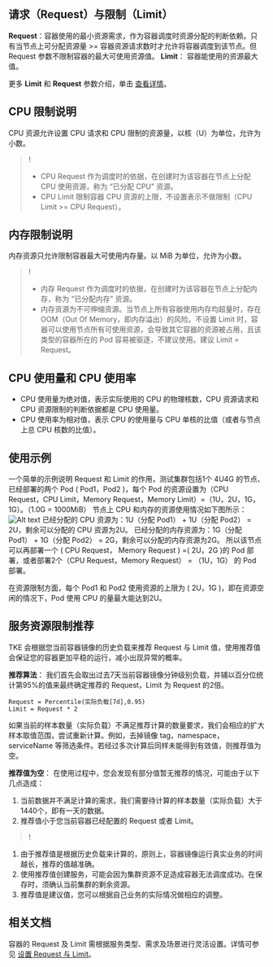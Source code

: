 ## 请求（Request）与限制（Limit）

**Request**：容器使用的最小资源需求，作为容器调度时资源分配的判断依赖。只有当节点上可分配资源量 >= 容器资源请求数时才允许将容器调度到该节点。但 Request 参数不限制容器的最大可使用资源值。
**Limit**： 容器能使用的资源最大值。

更多 **Limit** 和 **Request** 参数介绍，单击 [查看详情](https://kubernetes.io/docs/concepts/configuration/manage-compute-resources-container/)。

## CPU 限制说明
CPU 资源允许设置 CPU 请求和 CPU 限制的资源量，以核（U）为单位，允许为小数。
>!
> - CPU Request 作为调度时的依据，在创建时为该容器在节点上分配 CPU 使用资源，称为 “已分配 CPU” 资源。
> - CPU Limit 限制容器 CPU 资源的上限，不设置表示不做限制（CPU Limit >= CPU Request）。

## 内存限制说明

内存资源只允许限制容器最大可使用内存量。以 MiB 为单位，允许为小数。
>!
> - 内存 Request 作为调度时的依据，在创建时为该容器在节点上分配内存，称为 “已分配内存” 资源。
> - 内存资源为不可伸缩资源。当节点上所有容器使用内存均超量时，存在 OOM（Out Of Memory，即内存溢出）的风险。不设置 Limit 时，容器可以使用节点所有可使用资源，会导致其它容器的资源被占用，且该类型的容器所在的 Pod 容易被驱逐，不建议使用。建议 Limit = Request。

## CPU 使用量和 CPU 使用率
- CPU 使用量为绝对值，表示实际使用的 CPU 的物理核数，CPU 资源请求和 CPU 资源限制的判断依据都是 CPU 使用量。
- CPU 使用率为相对值，表示 CPU 的使用量与 CPU 单核的比值（或者与节点上总 CPU 核数的比值）。

## 使用示例

一个简单的示例说明 Request 和 Limit 的作用，测试集群包括1个 4U4G 的节点、已经部署的两个 Pod ( Pod1，Pod2 )，每个 Pod 的资源设置为（CPU Request，CPU Limit，Memory Request，Memory Limit）=（1U，2U，1G，1G）。（1.0G = 1000MiB）
节点上 CPU 和内存的资源使用情况如下图所示：
![Alt text](https://mc.qcloudimg.com/static/img/b021e644c31ddcacf13930a412c51e5a/image.png)
已经分配的 CPU 资源为：1U（分配 Pod1） + 1U（分配 Pod2） = 2U，剩余可以分配的 CPU 资源为2U。
已经分配的内存资源为：1G（分配 Pod1） + 1G（分配 Pod2） = 2G，剩余可以分配的内存资源为2G。
所以该节点可以再部署一个 ( CPU Request， Memory Request ) =( 2U，2G )的 Pod 部署，或者部署2个（CPU Request，Memory Request） = （1U，1G） 的 Pod 部署。

在资源限制方面，每个 Pod1 和 Pod2 使用资源的上限为 ( 2U，1G )，即在资源空闲的情况下，Pod 使用 CPU 的量最大能达到2U。

## 服务资源限制推荐

TKE 会根据您当前容器镜像的历史负载来推荐 Request 与 Limit 值，使用推荐值会保证您的容器更加平稳的运行，减小出现异常的概率。

**推荐算法**：
我们首先会取出过去7天当前容器镜像分钟级别负载，并辅以百分位统计第95%的值来最终确定推荐的 Request，Limit 为 Request 的2倍。
```
Request = Percentile(实际负载[7d],0.95)
Limit = Request * 2
```
如果当前的样本数量（实际负载）不满足推荐计算的数量要求，我们会相应的扩大样本取值范围，尝试重新计算。例如，去掉镜像 tag，namespace，serviceName 等筛选条件。若经过多次计算后同样未能得到有效值，则推荐值为空。

**推荐值为空**：
在使用过程中，您会发现有部分值暂无推荐的情况，可能由于以下几点造成：
1. 当前数据并不满足计算的需求，我们需要待计算的样本数量（实际负载）大于1440个，即有一天的数据。
2. 推荐值小于您当前容器已经配置的 Request 或者 Limit。

>!
1. 由于推荐值是根据历史负载来计算的，原则上，容器镜像运行真实业务的时间越长，推荐的值越准确。
2. 使用推荐值创建服务，可能会因为集群资源不足造成容器无法调度成功。在保存时，须确认当前集群的剩余资源。
3. 推荐值是建议值，您可以根据自己业务的实际情况做相应的调整。

## 相关文档
容器的 Request 及 Limit 需根据服务类型、需求及场景进行灵活设置。详情可参见 [设置 Request 与 Limit](https://cloud.tencent.com/document/product/457/45634)。


